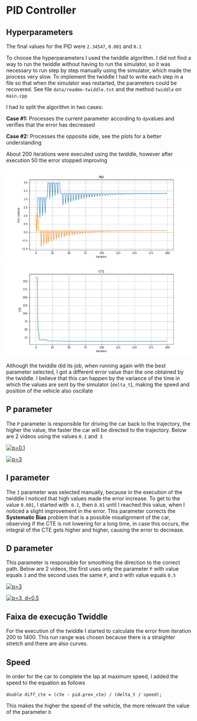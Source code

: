 # PID Controller

## Hyperparameters

The final values for the PID were `2.34547`, `0.001` and `0.1`

To choose the hyperparameters I used the twiddle algorithm. I did not find a way to run the twiddle without having to run the simulator, so it was necessary to run step by step manually using the simulator, which made the process very slow.
To implement the twiddle I had to write each step in a file so that when the simulator was restarted, the parameters could be recovered. See file `data/readme-twiddle.txt` and the method `twiddle` on `main.cpp`

I had to split the algorithm in two cases:

**Case #1:** Processes the current parameter according to `dp`values and verifies that the error has decreased

**Case #2:** Processes the opposite side, see the plots for a better understanding

About 200 iterations were executed using the twiddle, however after execution 50 the error stopped improving

<img src='/plots/pid_controll.png'/>

<img src='/plots/cte.png'/>

Although the twiddle did its job, when running again with the best parameter selected, I got a different error value than the one obtained by the twiddle. I believe that this can happen by the variance of the time in which the values are sent by the simulator (`delta_t`), making the speed and position of the vehicle also oscillate

## P parameter

The `P` parameter is responsible for driving the car back to the trajectory, the higher the value, the faster the car will be directed to the trajectory. Below are 2 videos using the values `0.1` and` 3`

[![p=0.1](https://img.youtube.com/vi/0LmdlgHjTvI/0.jpg)](https://youtu.be/0LmdlgHjTvI)

[![p=3](https://img.youtube.com/vi/a6WqhT-X52E/0.jpg)](https://youtu.be/a6WqhT-X52E)

## I parameter

The `I` parameter was selected manually, because in the execution of the twiddle I noticed that high values made the error increase. To get to the value `0.001`, I started with` 0.1`, then `0.01` until I reached this value, when I noticed a slight improvement in the error. This parameter corrects the **Systematic Bias** problem that is a possible misalignment of the car, observing if the CTE is not lowering for a long time, in case this occurs, the integral of the CTE gets higher and higher, causing the error to decrease.

## D parameter

This parameter is responsible for smoothing the direction to the correct path. Below are 2 videos, the first uses only the parameter `P` with value equals `3` and the second uses the same `P`, and `D` with value equals `0.5`

[![p=3](https://img.youtube.com/vi/a6WqhT-X52E/0.jpg)](https://youtu.be/a6WqhT-X52E)

[![p=3, d=0.5](https://img.youtube.com/vi/KmKV1KW_3_A/0.jpg)](https://youtu.be/KmKV1KW_3_A)

## Faixa de execução Twiddle

For the execution of the twiddle I started to calculate the error from iteration 200 to 1400. This run range was chosen because there is a straighter stretch and there are also curves.

## Speed

In order for the car to complete the lap at maximum speed, I added the speed to the equation as follows

`double diff_cte = (cte - pid.prev_cte) / (delta_t / speed);`

This makes the higher the speed of the vehicle, the more relevant the value of the parameter `D`